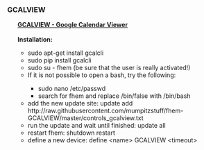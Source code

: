 <h3>GCALVIEW</h3>
<ul>
  <u><b>GCALVIEW - Google Calendar Viewer</b></u>
  <br><br>
  <b>Installation:</b>
  <ul>
    <li>sudo apt-get install gcalcli</li>
    <li>sudo pip install gcalcli</li>
    <li>sudo su - fhem (be sure that the user is really activated!)</li>
    <li>If it is not possible to open a bash, try the following:</li>
    <ul>
        <li>sudo nano /etc/passwd</li>
        <li>search for fhem and replace /bin/false with /bin/bash</li>
    </ul>
    <li>add the new update site: update add http://<i></i>raw.githubusercontent.com/mumpitzstuff/fhem-GCALVIEW/master/controls_gcalview.txt</li>
    <li>run the update and wait until finished: update all</li>
    <li>restart fhem: shutdown restart</li>
    <li>define a new device: define &lt;name&gt; GCALVIEW &lt;timeout&gt;</li>
  </ul>
</ul>
